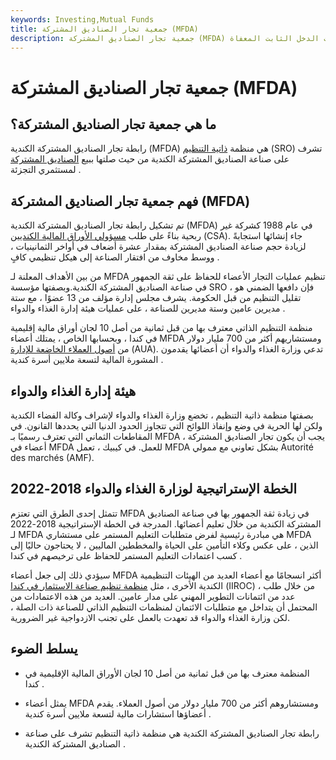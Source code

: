```yaml
---
keywords: Investing,Mutual Funds
title: جمعية تجار الصناديق المشتركة (MFDA)
description: جمعية تجار الصناديق المشتركة (MFDA) هي هيئة تنظيمية كندية تشرف على الموزعين المحليين للصناديق المشتركة ومنتجات الدخل الثابت المعفاة.
---
```


# جمعية تجار الصناديق المشتركة (MFDA)
## ما هي جمعية تجار الصناديق المشتركة؟

رابطة تجار الصناديق المشتركة الكندية (MFDA) هي منظمة [ذاتية التنظيم](/sro) (SRO) تشرف على صناعة الصناديق المشتركة الكندية من حيث صلتها ببيع [الصناديق المشتركة](/mutualfund) لمستثمري التجزئة .

## فهم جمعية تجار الصناديق المشتركة (MFDA)

تم تشكيل رابطة تجار الصناديق المشتركة الكندية (MFDA) في عام 1988 كشركة غير ربحية بناءً على طلب [مسؤولي الأوراق المالية الكنديين](/csa) (CSA). جاء إنشائها استجابةً لزيادة حجم صناعة الصناديق المشتركة بمقدار عشرة أضعاف في أواخر الثمانينيات ، ووسط مخاوف من افتقار الصناعة إلى هيكل تنظيمي كافٍ .

من بين الأهداف المعلنة لـ MFDA تنظيم عمليات التجار الأعضاء للحفاظ على ثقة الجمهور في صناعة الصناديق المشتركة الكندية.وبصفتها مؤسسة SRO ، فإن دافعها الضمني هو تقليل التنظيم من قبل الحكومة. يشرف مجلس إدارة مؤلف من 13 عضوًا ، مع ستة مديرين عامين وستة مديرين للصناعة ، على عمليات هيئة إدارة الغذاء والدواء .

منظمة التنظيم الذاتي معترف بها من قبل ثمانية من أصل 10 لجان أوراق مالية إقليمية في كندا ، وبحسابها الخاص ، يمتلك أعضاء MFDA ومستشاريهم أكثر من 700 مليار دولار من [أصول العملاء الخاضعة للإدارة](/assets-under-administration) (AUA). تدعي وزارة الغذاء والدواء أن أعضائها يقدمون المشورة المالية لتسعة ملايين أسرة كندية .

## هيئة إدارة الغذاء والدواء

بصفتها منظمة ذاتية التنظيم ، تخضع وزارة الغذاء والدواء لإشراف وكالة الفضاء الكندية ولكن لها الحرية في وضع وإنفاذ اللوائح التي تتجاوز الحدود الدنيا التي يحددها القانون. في المقاطعات الثماني التي تعترف رسميًا بـ MFDA ، يجب أن يكون تجار الصناديق المشتركة أعضاء في MFDA للعمل. في كيبيك ، تعمل MFDA بشكل تعاوني مع ممولي Autorité des marchés (AMF).

## الخطة الإستراتيجية لوزارة الغذاء والدواء 2018-2022

تتمثل إحدى الطرق التي تعتزم MFDA في زيادة ثقة الجمهور بها في صناعة الصناديق المشتركة الكندية من خلال تعليم أعضائها. المدرجة في الخطة الإستراتيجية 2018-2022 لـ MFDA هي مبادرة رئيسية لفرض متطلبات التعليم المستمر على مستشاري MFDA الذين ، على عكس وكلاء التأمين على الحياة والمخططين الماليين ، لا يحتاجون حاليًا إلى كسب اعتمادات التعليم المستمر للحفاظ على ترخيصهم في كندا .

سيؤدي ذلك إلى جعل أعضاء MFDA أكثر انسجامًا مع أعضاء العديد من الهيئات التنظيمية الكندية الأخرى ، مثل [منظمة تنظيم صناعة الاستثمار في كندا](/investment-industry-regulatory-organization-of-canada-iiroc) (IIROC) ، من خلال طلب عدد من ائتمانات التطوير المهني على مدار عامين. العديد من هذه الاعتمادات من المحتمل أن يتداخل مع متطلبات الائتمان لمنظمات التنظيم الذاتي للصناعة ذات الصلة ، لكن وزارة الغذاء والدواء قد تعهدت بالعمل على تجنب الازدواجية غير الضرورية.

## يسلط الضوء

- المنظمة معترف بها من قبل ثمانية من أصل 10 لجان الأوراق المالية الإقليمية في كندا .

- يمثل أعضاء MFDA ومستشاروهم أكثر من 700 مليار دولار من أصول العملاء. يقدم أعضاؤها استشارات مالية لتسعة ملايين أسرة كندية .

- رابطة تجار الصناديق المشتركة الكندية هي منظمة ذاتية التنظيم تشرف على صناعة الصناديق المشتركة الكندية .

